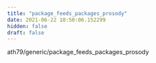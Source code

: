 ```yaml
---
title: "package_feeds_packages_prosody"
date: 2021-06-22 10:50:06.152299
hidden: false
draft: false
---
```


ath79/generic/package_feeds_packages_prosody

